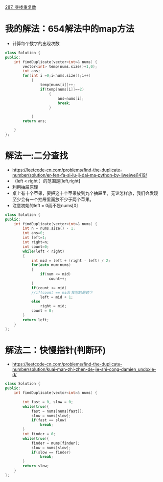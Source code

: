 [287. 寻找重复数](https://leetcode-cn.com/problems/find-the-duplicate-number/description/)

# 我的解法：654解法中的map方法
-  计算每个数字的出现次数
```C++
class Solution {
public:
    int findDuplicate(vector<int>& nums) {
        vector<int> temp(nums.size()+1,0);
        int ans;
        for(int i =0;i<nums.size();i++)
            {
                temp[nums[i]]++;
                if(temp[nums[i]]==2)
                    {
                        ans=nums[i];
                        break;
                    }

            }
        return ans;

    }
};
```

# 解法一:二分查找
- https://leetcode-cn.com/problems/find-the-duplicate-number/solution/er-fen-fa-si-lu-ji-dai-ma-python-by-liweiwei1419/
- （left < right ）的范围是[left,right]
- 利用抽屉原理
- 桌上有十个苹果，要把这十个苹果放到九个抽屉里，无论怎样放，我们会发现至少会有一个抽屉里面放不少于两个苹果。
- 注意初始的left = 0而不是nums[0]
```c++
class Solution {
public:
    int findDuplicate(vector<int>& nums) {
        int n = nums.size() - 1;
        int ans=0;
        int left=1;
        int right=n;
        int count=0;
        while(left < right)
        {
            int mid = left + (right - left) / 2;
            for(auto num:nums)
            {
                if(num <= mid)
                    count++;
            }
            if(count <= mid)
            //if(count == mid)我写的是这个
                left = mid + 1;
            else
                right = mid;
            count = 0;
        }
        return left;
    }
};


```
# 解法二：快慢指针(判断环)
- https://leetcode-cn.com/problems/find-the-duplicate-number/solution/kuai-man-zhi-zhen-de-jie-shi-cong-damien_undoxie-d/
```C++
class Solution {
public:
    int findDuplicate(vector<int>& nums) {
        
        int fast = 0, slow = 0;
        while(true){
            fast = nums[nums[fast]];
            slow = nums[slow];
            if(fast == slow)
                break;
        }
        int finder = 0;
        while(true){
            finder = nums[finder];
            slow = nums[slow];
            if(slow == finder)
                break;        
        }
        return slow;
    }
};

```
